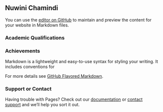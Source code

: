 ## Nuwini Chamindi

You can use the [editor on GitHub](https://github.com/Nuwini/nuwini.github.io/edit/master/index.md) to maintain and preview the content for your website in Markdown files.
### Academic Qualifications


### Achievements 

Markdown is a lightweight and easy-to-use syntax for styling your writing. It includes conventions for



For more details see [GitHub Flavored Markdown](https://guides.github.com/features/mastering-markdown/).



### Support or Contact

Having trouble with Pages? Check out our [documentation](https://help.github.com/categories/github-pages-basics/) or [contact support](https://github.com/contact) and we’ll help you sort it out.

